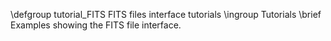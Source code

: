 \defgroup tutorial_FITS FITS files interface tutorials
\ingroup Tutorials
\brief Examples showing the FITS file interface.
